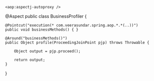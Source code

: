 


	<aop:aspectj-autoproxy />
	
@Aspect
public class BusinessProfiler {

	@Pointcut("execution(* com.veerasundar.spring.aop.*.*(..))")
	public void businessMethods() {	}

	@Around("businessMethods()")
	public Object profile(ProceedingJoinPoint pjp) throws Throwable {

		Object output = pjp.proceed();

		return output;
	}

}
	